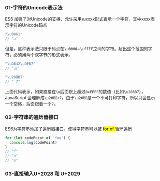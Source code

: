 ### 01-字符的Unicode表示法

ES6 加强了对Unicode的支持，允许采用\uxxxx形式表示一个字符，其中xxxx表示字符的Unicode码点
```js
"\u0061"
// "a"
```

但是，这种表示法只限于码点在`\u0000`~`\uFFFF`之间的字符。超出这个范围的字符，必须用两个双字节的形式表示。

```javascript
"\uD842\uDFB7"
// "𠮷"

"\u20BB7"
// " 7"
```
上面代码表示，如果直接在`\u`后面跟上超过`0xFFFF`的数值（比如`\u20BB7`），JavaScript 会理解成`\u20BB+7`。由于`\u20BB`是一个不可打印字符，所以只会显示一个空格，后面跟着一个`7`。


### 02-字符串的遍历器接口

ES6为字符串添加了遍历器接口，使得字符串可以被 <mark class="hltr-cyan">for of </mark>循环遍历
```javascript
for (let codePoint of 'foo') {
  console.log(codePoint)
}
// "f"
// "o"
// "o"
```

### 03-直接输入U+2028 和 U+2029
